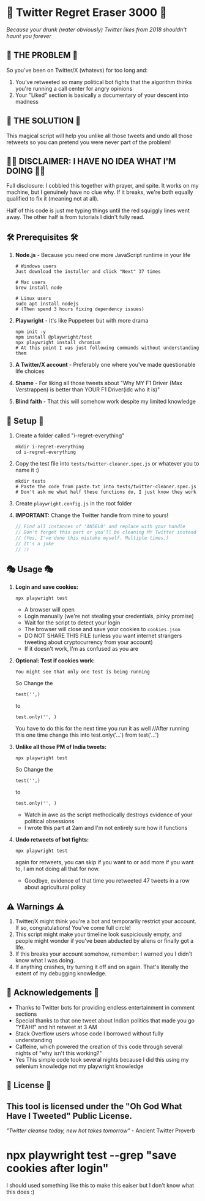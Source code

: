# 🧹 Twitter Regret Eraser 3000 🧹

*Because your drunk (water obviously) Twitter likes from 2018 shouldn't haunt you forever*

## 🚨 THE PROBLEM 🚨

So you've been on Twitter/X (whatevs) for too long and:
1. You've retweeted so many political bot fights that the algorithm thinks you're running a call center for angry opinions
2. Your "Liked" section is basically a documentary of your descent into madness

## 💊 THE SOLUTION 💊

This magical script will help you unlike all those tweets and undo all those retweets so you can pretend you were never part of the problem!

## 🤷‍♂️ DISCLAIMER: I HAVE NO IDEA WHAT I'M DOING 🤷‍♂️

Full disclosure: I cobbled this together with prayer, and spite. It works on my machine, but I genuinely have no clue why. If it breaks, we're both equally qualified to fix it (meaning not at all).

Half of this code is just me typing things until the red squiggly lines went away. The other half is from tutorials I didn't fully read.

## 🛠️ Prerequisites 🛠️

1. **Node.js** - Because you need one more JavaScript runtime in your life
   ```
   # Windows users
   Just download the installer and click "Next" 37 times

   # Mac users
   brew install node
   
   # Linux users
   sudo apt install nodejs
   # (Then spend 3 hours fixing dependency issues)
   ```

2. **Playwright** - It's like Puppeteer but with more drama
   ```
   npm init -y
   npm install @playwright/test
   npx playwright install chromium
   # At this point I was just following commands without understanding them
   ```

3. **A Twitter/X account** - Preferably one where you've made questionable life choices

4. **Shame** - For liking all those tweets about "Why MY F1 Driver (Max Verstrappen) is better than YOUR F1 Driver(idc who it is)"

5. **Blind faith** - That this will somehow work despite my limited knowledge

## 🚀 Setup 🚀

1. Create a folder called "i-regret-everything"
   ```
   mkdir i-regret-everything
   cd i-regret-everything
   ```

2. Copy the test file into `tests/twitter-cleaner.spec.js` or whatever you to name it :)
   ```
   mkdir tests
   # Paste the code from paste.txt into tests/twitter-cleaner.spec.js
   # Don't ask me what half these functions do, I just know they work
   ```

3. Create `playwright.config.js` in the root folder

4. **IMPORTANT:** Change the Twitter handle from mine to yours!
   ```javascript
   // Find all instances of 'AN5EL0' and replace with your handle
   // Don't forget this part or you'll be cleaning MY Twitter instead of yours
   // (Yes, I've done this mistake myself. Multiple times.)
   // It's a joke
   // :)
   ```

## 🎭 Usage 🎭

1. **Login and save cookies:**
   ```
   npx playwright test
   ```
   * A browser will open
   * Login manually (we're not stealing your credentials, pinky promise)
   * Wait for the script to detect your login
   * The browser will close and save your cookies to `cookies.json`
   * DO NOT SHARE THIS FILE (unless you want internet strangers tweeting about cryptocurrency from your account)
   * If it doesn't work, I'm as confused as you are

2. **Optional: Test if cookies work:**
   ```
   You might see that only one test is being running
   ```
   So Change the 
   ```
   test('',)
   ```
   to 
   ```
   test.only('', )
   ```
   You have to do this for the next time you run it as well
   //After running this one time change this into test.only('...') from test('...')

3. **Unlike all those PM of India tweets:**
   ```
   npx playwright test
   ```
   So Change the 
   ```
   test('',)
   ```
   to 
   ```
   test.only('', )
   ```
   * Watch in awe as the script methodically destroys evidence of your political obsessions
   * I wrote this part at 2am and I'm not entirely sure how it functions

4. **Undo retweets of bot fights:**
   ```
   npx playwright test
   ```
   again for retweets, you can skip if you want to or add more if you want to,
   I am not doing all that for now.

   * Goodbye, evidence of that time you retweeted 47 tweets in a row about agricultural policy

## ⚠️ Warnings ⚠️
1. Twitter/X might think you're a bot and temporarily restrict your account. If so, congratulations! You've come full circle!
2. This script might make your timeline look suspiciously empty, and people might wonder if you've been abducted by aliens or finally got a life.
3. If this breaks your account somehow, remember: I warned you I didn't know what I was doing.
4. If anything crashes, try turning it off and on again. That's literally the extent of my debugging knowledge.

## 🙏 Acknowledgements 🙏

- Thanks to Twitter bots for providing endless entertainment in comment sections
- Special thanks to that one tweet about Indian politics that made you go "YEAH!" and hit retweet at 3 AM
- Stack Overflow users whose code I borrowed without fully understanding
- Caffeine, which powered the creation of this code through several nights of "why isn't this working?"
- Yes This simple code took several nights because I did this using my selenium knowledge not my playwright knowledge

## 📃 License 📃

This tool is licensed under the "Oh God What Have I Tweeted" Public License.
---
*"Twitter cleanse today, new hot takes tomorrow"* - Ancient Twitter Proverb

# npx playwright test --grep "save cookies after login"
I should used something like this to make this eaiser but I don't know what this does
:)

